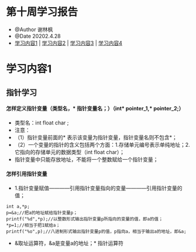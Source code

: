 # 第十周学习报告  
* @Author 谢林枫
* @Date 20202.4.28
* [学习内容1](#1) | [学习内容2](#2) | [学习内容3](#3) | [学习内容4](#4)

# <a id='1'>学习内容1</a>
## 指针学习
#### 怎样定义指针变量（类型名，* 指针变量名；）（int* pointer_1,* pointer_2;）
* 类型名：int float char ;
* 注意：
* （1）指针变量前面的* 表示该变量为指针变量，指针变量名则不包含*；
* （2）一个变量的指针的含义包括两个方面：1.存储单元编号表示单纯地址；2.它指向的存储单元的数据类型（int float char）；
* 指针变量中只能存放地址，不能将一个整数赋给一个指针变量；
#### 怎样引用指针变量
* 1.指针变量赋值————引用指针变量指向的变量————引用指针变量的值；
```
int a,*p;
p=&a;//把a的地址赋给指针变量p；
printf("%d",*p);//以整数形式输出指针变量p所指向的变量的值，即a的值；
*p=1;//相当于把1赋给a；
printf("%o",p);//八进制形式输出指针变量p的值，p指向a，相当于输出a的地址，即&a;
```
* &取址运算符，&a是变量a的地址；* 指针运算符



